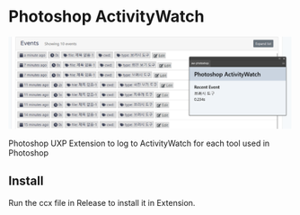 # Photoshop ActivityWatch

![Preview](readme/preview.png)

Photoshop UXP Extension to log to ActivityWatch for each tool used in Photoshop

## Install

Run the ccx file in Release to install it in Extension.
